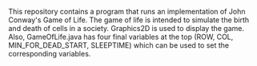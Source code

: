 This repository contains a program that runs an implementation of John Conway's Game of Life. 
The game of life is intended to simulate the birth and death of cells in a society. 
Graphics2D is used to display the game.
Also, GameOfLife.java has four final variables at the top (ROW, COL, MIN_FOR_DEAD_START, SLEEPTIME)
which can be used to set the corresponding variables.
